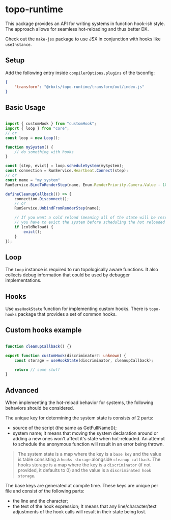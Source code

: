 # topo-runtime

This package provides an API for writing systems in function hook-ish style.
The approach allows for seamless hot-reloading and thus better DX.

Check out the `make-jsx` package to use JSX in conjunction with hooks like `useInstance`.

## Setup

Add the following entry inside `compilerOptions.plugins` of the tsconfig:
```json
{
    "transform": "@rbxts/topo-runtime/transform/out/index.js"
}
```

## Basic Usage

```ts

import { customHook } from "customHook";
import { loop } from "core";
// or
const loop = new Loop();

function mySystem() {
    // do something with hooks
}

const [step, evict] = loop.scheduleSystem(mySystem);
const connection = RunService.Heartbeat.Connect(step);
// or
const name = "my_system"
RunService.BindToRenderStep(name, Enum.RenderPriority.Camera.Value - 10, step)

defineCleanupCallback(() => {
    connection.Disconnect();
    // or
    RunService.UnbindFromRenderStep(name);

    // If you want a cold reload (meaning all of the state will be reset)
    // you have to evict the system before scheduling the hot reloaded one;
    if (coldReload) {
        evict();
    }
});
```

## Loop

The `Loop` instance is required to run topologically aware functions.
It also collects debug information that could be used by debugger implementations.

## Hooks

Use `useHookState` function for implementing custom hooks.
There is `topo-hooks` package that provides a set of common hooks.

## Custom hooks example

```ts

function cleanupCallback() {}

export function customHook(discriminator?: unknown) {
    const storage = useHookState(discriminator, cleanupCallback);

    return // some stuff
}
```

## Advanced

When implementing the hot-reload behavior for systems, the following behaviors should be considered.

The unique key for determining the system state is consists of 2 parts:
- source of the script (the same as GetFullName());
- system name;
It means that moving the system declaration around or adding a new ones won't affect it's state when hot-reloaded.
An attempt to schedule the anonymous function will result in an error being thrown.

> The system state is a map where the key is a `base key` and the value is table consisting a `hooks storage` alongside `cleanup callback`.
> The hooks storage is a map where the key is a `discriminator` (if not provided, it defaults to 0) and the value is a `discriminated hook storage`.

The base keys are generated at compile time.
These keys are unique per file and consist of the following parts:
- the line and the character;
- the text of the hook expression;
It means that any line/character/text adjustments of the hook calls will result in their state being lost.
